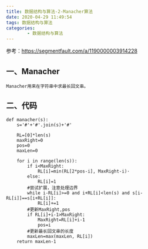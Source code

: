 ```yaml
---
title: 数据结构与算法-2-Manacher算法
date: 2020-04-29 11:49:54
tags: 数据结构与算法
categories:
        - 数据结构与算法
---
```

参考：https://segmentfault.com/a/1190000003914228

## 一、Manacher
    Manacher用来在字符串中求最长回文串。

## 二、代码
```
def manacher(s):
    s='#'+'#'.join(s)+'#'

    RL=[0]*len(s)
    maxRight=0
    pos=0
    maxLen=0

    for i in range(len(s)):
        if i<MaxRight:
            RL[i]=min(RL[2*pos-i], MaxRight-i)·
        else:
            RL[i]=1
        #尝试扩展，注意处理边界
        while i-RL[i]>=0 and i+RL[i]<len(s) and s[i-RL[i]]==s[i+RL[i]]:
            RL[i]+=1
        #更新MaxRight,pos
        if RL[i]+i-1>MaxRight:
            MaxRight=RL[i]+i-1
            pos=i
        #更新最长回文串的长度
        maxLen=max(maxLen, RL[i])
    return maxLen-1
```
